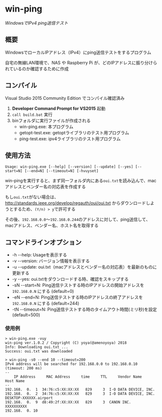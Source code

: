 # win-ping
*WindowsでIPv4 ping送信テスト*

## 概要
WindowsでローカルIPアドレス（IPv4）にping送信テストをするプログラム

自宅の無線LAN環境で、NAS や Raspberry Pi が、どのIPアドレスに振り分けられているのか確認するために作成

## コンパイル
Visual Studio 2015 Community Edition でコンパイル確認済み

1. **Developer Command Prompt for VS2015** 起動
2. `call build.bat` 実行
3. binフォルダに実行ファイルが作成される
    - win-ping.exe: 本プログラム
    - getopt-test.exe: getoptライブラリのテスト用プログラム
    - ping-test.exe: ipv4ライブラリのテスト用プログラム

## 使用方法
`Usage: win-ping.exe [--help] [--version] [--update] [--yes] [--start=N] [--end=N] [--timeout=N] [-hvuyset]`

win-pingを実行すると、まず同一フォルダ内にある`oui.txt`を読み込んで、macアドレスとベンダー名の対応表を作成する

もし`oui.txt`がない場合は、 http://standards.ieee.org/develop/regauth/oui/oui.txt からダウンロードしようとするため、`(Y/n) > y`で許可する

その後、`192.168.0.0`～`192.168.0.244`のアドレスに対して、ping送信して、macアドレス、ベンダー名、ホスト名を取得する

## コマンドラインオプション
- -h --help: Usageを表示する
- -v --version: バージョン情報を表示する
- -u --update: oui.txt（macアドレスとベンダー名の対応表）を最新のものに更新する
- -y --yes: oui.txtをダウンロードする時、確認をスキップする
- -sN --start=N: Ping送信テストする時のIPアドレスの開始アドレスを `192.168.0.N` にする (default=0)
- -eN --end=N: Ping送信テストする時のIPアドレスの終了アドレスを `192.168.0.N` にする (default=244)
- -tN --timeout=N: Ping送信テストする時のタイムアウト時間(ミリ秒)を設定 (default=500)

### 使用例
```
> win-ping.exe -vuy
win-ping ver.1.0.2 / Copyright (C) yoya(@amenoyoya) 2018
Info: Downloading oui.txt ...
Success: oui.txt was downloaded

> win-ping -s0 --end 10 --timeout=200
IPv4 address will be searched for 192.168.0.0 to 192.168.0.10 (timeout: 200 ms)
--
    IP Address     MAC Address     time     TTL     Vendor Name     Host Name
--
192.168.  0.  1  34:76:c5:XX:XX:XX   829     3  I-O DATA DEVICE, INC.
192.168.  0.  2  34:76:c5:XX:XX:XX   829     3  I-O DATA DEVICE, INC.  DESKTOP-XXXXXX.airport
192.168.  0.  9  d8:49:2f:XX:XX:XX   829     3  CANON INC.             XXXXXXXXXX
192.168.  0. 10
```